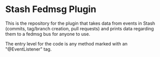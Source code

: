 Stash Fedmsg Plugin
===================

This is the repository for the plugin that takes data from events in Stash (commits, tag/branch creation,
pull requests) and prints data regarding them to a fedmsg bus for anyone to use. 

The entry level for the code is any method marked with an "@EventListener" tag.
